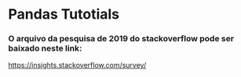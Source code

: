 # Pandas Tutotials

### O arquivo da pesquisa de 2019 do stackoverflow pode ser baixado neste link:

https://insights.stackoverflow.com/survey/
